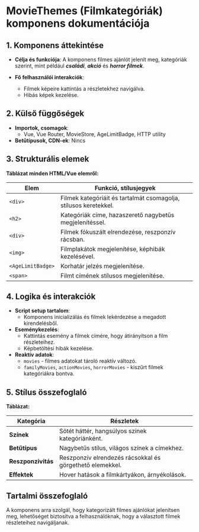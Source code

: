 #  **MovieThemes (Filmkategóriák) komponens dokumentációja**

## **1. Komponens áttekintése**
- **Célja és funkciója**: A komponens filmes ajánlót jelenít meg, kategóriák szerint, mint például ***családi***, ***akció*** és ***horror filmek***.

- **Fő felhasználói interakciók**:
  - Filmek képeire kattintás a részletekhez navigálva.
  - Hibás képek kezelése.

## **2. Külső függőségek**

- **Importok, csomagok**:
  - Vue, Vue Router, MovieStore, AgeLimitBadge, HTTP utility
- **Betűtípusok, CDN-ek**: Nincs

## **3. Strukturális elemek**
**Táblázat minden HTML/Vue elemről:**

| **Elem**          | **Funkció, stílusjegyek**                                        |
| ----------------- | ---------------------------------------------------------------- |
| `<div>`           | Filmek kategóriáit és tartalmát csomagolja, stílusos keretekkel. |
| `<h2>`            | Kategóriák címe, hazaszerető nagybetűs megjelenítéssel.          |
| `<div>`           | Filmek fókuszált elrendezése, reszponzív rácsban.                |
| `<img>`           | Filmplakátok megjelenítése, képhibák kezelésével.                |
| `<AgeLimitBadge>` | Korhatár jelzés megjelenítése.                                   |
| `<span>`          | Filmt címének stílusos megjelenítése.                            |

## **4. Logika és interakciók**
- **Script setup tartalom**:
  - Komponens inicializálás és filmek lekérdezése a megadott kirendelésből.
- **Eseménykezelés**:
  - Kattintás esemény a filmek címére, hogy átirányítson a film részleteihez.
  - Képbetöltési hibák kezelése.
- **Reaktív adatok**:
  - `movies` - filmes adatokat tároló reaktív változó.
  - `familyMovies`, `actionMovies`, `horrorMovies` - kiszűrt filmek kategóriákra bontva.

## **5. Stílus összefoglaló**
**Táblázat:**

| **Kategória**      | **Részletek**                                            |
| ------------------ | -------------------------------------------------------- |
| **Színek**         | Sötét háttér, hangsúlyos színek kategóriánként.          |
| **Betűtípus**      | Nagybetűs stílus, világos színek a címekhez.             |
| **Reszponzivitás** | Reszponzív elrendezés rácsokkal és görgethető elemekkel. |
| **Effektek**       | Hover hatások a filmkártyákon, árnyékolások.             |

## **Tartalmi összefoglaló**
A komponens arra szolgál, hogy kategorizált filmes ajánlókat jelenítsen meg, lehetőséget biztosítva a felhasználóknak, hogy a választott filmek részleteihez navigáljanak.
